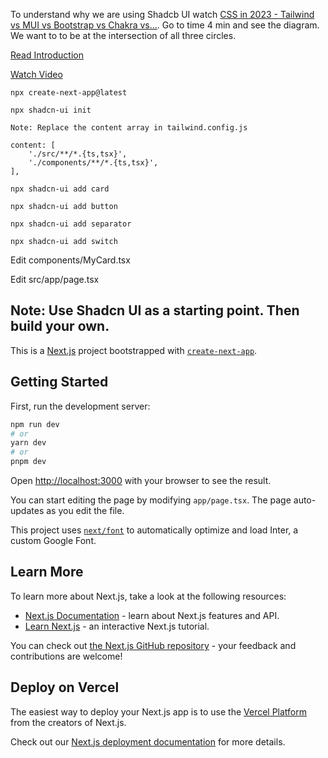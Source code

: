 To understand why we are using Shadcb UI watch [CSS in 2023 - Tailwind vs MUI vs Bootstrap vs Chakra vs...](https://www.youtube.com/watch?v=CQuTF-bkOgc). Go to time 4 min and see the diagram. We want to to be at the intersection of all three circles. 

[Read Introduction](https://ui.shadcn.com/docs)

[Watch Video](https://www.youtube.com/watch?v=Ix8KjJxbh2E)
   
    npx create-next-app@latest
   
    npx shadcn-ui init
    
    Note: Replace the content array in tailwind.config.js
    
    content: [
    	'./src/**/*.{ts,tsx}',
    	'./components/**/*.{ts,tsx}',
    ],

    npx shadcn-ui add card

    npx shadcn-ui add button

    npx shadcn-ui add separator

    npx shadcn-ui add switch

Edit components/MyCard.tsx

Edit src/app/page.tsx

## Note: Use Shadcn UI as a starting point. Then build your own. 




This is a [Next.js](https://nextjs.org/) project bootstrapped with [`create-next-app`](https://github.com/vercel/next.js/tree/canary/packages/create-next-app).

## Getting Started

First, run the development server:

```bash
npm run dev
# or
yarn dev
# or
pnpm dev
```

Open [http://localhost:3000](http://localhost:3000) with your browser to see the result.

You can start editing the page by modifying `app/page.tsx`. The page auto-updates as you edit the file.

This project uses [`next/font`](https://nextjs.org/docs/basic-features/font-optimization) to automatically optimize and load Inter, a custom Google Font.

## Learn More

To learn more about Next.js, take a look at the following resources:

- [Next.js Documentation](https://nextjs.org/docs) - learn about Next.js features and API.
- [Learn Next.js](https://nextjs.org/learn) - an interactive Next.js tutorial.

You can check out [the Next.js GitHub repository](https://github.com/vercel/next.js/) - your feedback and contributions are welcome!

## Deploy on Vercel

The easiest way to deploy your Next.js app is to use the [Vercel Platform](https://vercel.com/new?utm_medium=default-template&filter=next.js&utm_source=create-next-app&utm_campaign=create-next-app-readme) from the creators of Next.js.

Check out our [Next.js deployment documentation](https://nextjs.org/docs/deployment) for more details.
